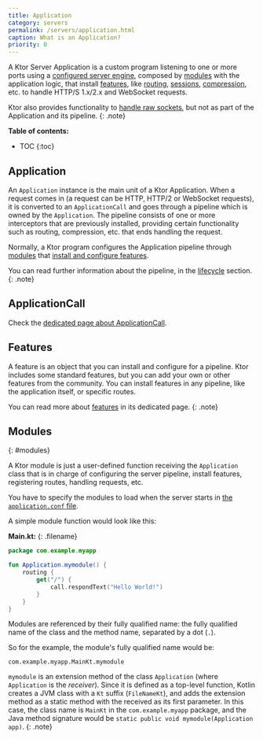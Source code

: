 ```yaml
---
title: Application
category: servers
permalink: /servers/application.html
caption: What is an Application? 
priority: 0
---
```


A Ktor Server Application is a custom program listening to one or more ports using a [configured server engine](/servers/configuration.html),
composed by [modules](#modules) with the application logic, that install [features](#features), like [routing](/features/routing.html),
[sessions](/features/sessions.html), [compression](/features/compression.html), etc. to handle HTTP/S 1.x/2.x and WebSocket requests.

Ktor also provides functionality to [handle raw sockets](/servers/raw-sockets.html), but not as part of the Application and
its pipeline.
{: .note}

**Table of contents:**

* TOC
{:toc}

## Application

An `Application` instance is the main unit of a Ktor Application. When a request comes in
(a request can be HTTP, HTTP/2 or WebSocket requests), it is converted to an `ApplicationCall`
and goes through a pipeline which is owned by the `Application`. The pipeline consists of one or more
interceptors that are previously installed, providing certain functionality such as routing,
compression, etc. that ends handling the request.

Normally, a Ktor program configures the Application pipeline through [modules](#modules)
that [install and configure features](#features).

You can read further information about the pipeline, in the [lifecycle](/servers/lifecycle.html) section.
{: .note}

## ApplicationCall

Check the [dedicated page about ApplicationCall](/servers/calls.html).

## Features

A feature is an object that you can install and configure for a pipeline.
Ktor includes some standard features, but you can add your own or other features from the community. 
You can install features in any pipeline, like the application itself, or specific routes.

You can read more about [features](/features/index.html) in its dedicated page.
{: .note}

## Modules
{: #modules}

A Ktor module is just a user-defined function receiving the `Application` class that is in charge of configuring
the server pipeline, install features, registering routes, handling requests, etc.

You have to specify the modules to load when the server starts in [the `application.conf` file](/servers/configuration.html#hocon-file).

A simple module function would look like this:

**Main.kt:**
{: .filename}

```kotlin
package com.example.myapp

fun Application.mymodule() {
    routing {
        get("/") {
            call.respondText("Hello World!")
        }
    }
}
```

Modules are referenced by their fully qualified name: the fully qualified name of the class and the method name,
separated by a dot (`.`).

So for the example, the module's fully qualified name would be:

```
com.example.myapp.MainKt.mymodule
```

`mymodule` is an extension method of the class `Application` (where `Application` is the *receiver*).
Since it is defined as a top-level function, Kotlin creates a JVM class with a `Kt` suffix (`FileNameKt`),
and adds the extension method as a static method with the received as its first parameter.
In this case, the class name is `MainKt` in the `com.example.myapp` package, and the Java method signature would be
`static public void mymodule(Application app)`.
{: .note}
